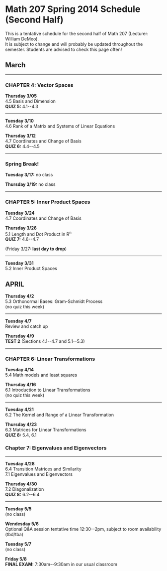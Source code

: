 # Math 207 Spring 2014 Schedule (Second Half)

This is a tentative schedule for the second half of Math 207
(Lecturer: William DeMeo).  
It is subject to change and will probably be updated throughout the semester. 
Students are advised to check this page often!


## March


---------------------------------------------------------  

### CHAPTER 4: Vector Spaces

**Thursday 3/05**  
4.5 Basis and Dimension  
**QUIZ 5:** 4.1--4.3
 
---------------------------------------------------------  

**Tuesday 3/10**  
4.6 Rank of a Matrix and Systems of Linear Equations  

**Thursday 3/12**  
4.7 Coordinates and Change of Basis  
**QUIZ 6:** 4.4--4.5  

---------------------------------------------------------  

### Spring Break!

**Tuesday 3/17:** no class  

**Thursday 3/19:** no class  

---------------------------------------------------------  

### CHAPTER 5: Inner Product Spaces

**Tuesday 3/24**  
4.7 Coordinates and Change of Basis  

**Thursday 3/26**  
5.1 Length and Dot Product in R<sup>n</sup>  
**QUIZ 7:** 4.6--4.7

(Friday 3/27: **last day to drop**)  

---------------------------------------------------------  

**Tuesday 3/31**  
5.2 Inner Product Spaces  

## APRIL


**Thursday 4/2**  
5.3 Orthonormal Bases: Gram-Schmidt Process  
(no quiz this week)

---------------------------------------------------------  

**Tuesday 4/7**  
Review and catch up

**Thursday 4/9**  
**TEST 2** (Sections 4.1--4.7 and 5.1--5.3)

--------------------------------------------------------  

### CHAPTER 6: Linear Transformations

**Tuesday 4/14**  
5.4 Math models and least squares  

**Thursday 4/16**  
6.1 Introduction to Linear Transformations  
(no quiz this week)

---------------------------------------------------------  
**Tuesday 4/21**  
6.2 The Kernel and Range of a Linear Transformation   

**Thursday 4/23**  
6.3 Matrices for Linear Transformations  
**QUIZ 8:** 5.4, 6.1

### Chapter 7: Eigenvalues and Eigenvectors

---------------------------------------------------------  
**Tuesday 4/28**  
6.4 Transition Matrices and Similarity  
7.1 Eigenvalues and Eigenvectors  

**Thursday 4/30**  
7.2 Diagonalization  
**QUIZ 8:** 6.2--6.4

---------------------------------------------------------  
**Tuesday 5/5**  
(no class)  

**Wendesday 5/6**  
Optional Q&A session
tentative time 12:30--2pm, subject to room availability (tbd/tba)  

**Tuesday 5/7**  
(no class)  

**Friday 5/8**  
**FINAL EXAM:** 7:30am--9:30am in our usual classroom

<!-- 7.4 Applications of Eigenvalues and Eigenvectors  -->

                                                                  

